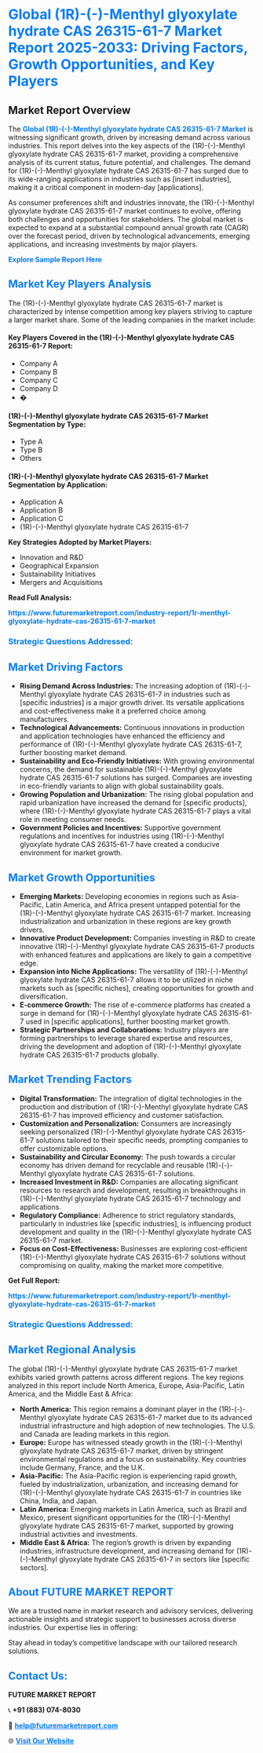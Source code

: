 <h1 style="color: #007BFF;">Global (1R)-(-)-Menthyl glyoxylate hydrate CAS 26315-61-7 Market Report 2025-2033: Driving Factors, Growth Opportunities, and Key Players</h1>

<section id="overview">
<h2>Market Report Overview</h2>
<p>The <a href="https://www.futuremarketreport.com/industry-report/1r-menthyl-glyoxylate-hydrate-cas-26315-61-7-market" style="color: #007BFF; text-decoration: none;"><strong>Global (1R)-(-)-Menthyl glyoxylate hydrate CAS 26315-61-7 Market</strong></a> is witnessing significant growth, driven by increasing demand across various industries. This report delves into the key aspects of the (1R)-(-)-Menthyl glyoxylate hydrate CAS 26315-61-7 market, providing a comprehensive analysis of its current status, future potential, and challenges. The demand for (1R)-(-)-Menthyl glyoxylate hydrate CAS 26315-61-7 has surged due to its wide-ranging applications in industries such as [insert industries], making it a critical component in modern-day [applications].</p>
<p>As consumer preferences shift and industries innovate, the (1R)-(-)-Menthyl glyoxylate hydrate CAS 26315-61-7 market continues to evolve, offering both challenges and opportunities for stakeholders. The global market is expected to expand at a substantial compound annual growth rate (CAGR) over the forecast period, driven by technological advancements, emerging applications, and increasing investments by major players.</p>
</section>

<section id="overview">
<p><a href="https://www.futuremarketreport.com/request-sample/reportId=111056" style="color: #007BFF; text-decoration: none;"><strong>Explore Sample Report Here</strong></a></p>
</section>

<section id="key-players">
<h2 style="color: #007BFF;">Market Key Players Analysis</h2>
<p>The (1R)-(-)-Menthyl glyoxylate hydrate CAS 26315-61-7 market is characterized by intense competition among key players striving to capture a larger market share. Some of the leading companies in the market include:</p>
<h4>Key Players Covered in the (1R)-(-)-Menthyl glyoxylate hydrate CAS 26315-61-7 Report:</h4>
<ul><li>Company A</li><li>Company B</li><li>Company C</li><li>Company D</li><li>�</li></ul>
<h4>(1R)-(-)-Menthyl glyoxylate hydrate CAS 26315-61-7 Market Segmentation by Type:</h4>
<ul><li>Type A</li><li>Type B</li><li>Others</li></ul>

<h4>(1R)-(-)-Menthyl glyoxylate hydrate CAS 26315-61-7 Market Segmentation by Application:</h4>
<ul><li>Application A</li><li>Application B</li><li>Application C</li><li>(1R)-(-)-Menthyl glyoxylate hydrate CAS 26315-61-7</li></ul>
<p><strong>Key Strategies Adopted by Market Players:</strong></p>
<ul>
<li>Innovation and R&D</li>
<li>Geographical Expansion</li>
<li>Sustainability Initiatives</li>
<li>Mergers and Acquisitions</li>
</ul>
</section>

<section>
<p><strong>Read Full Analysis: </strong></p><a href="https://www.futuremarketreport.com/industry-report/1r-menthyl-glyoxylate-hydrate-cas-26315-61-7-market" style="color: #007BFF; text-decoration: none;"><strong>https://www.futuremarketreport.com/industry-report/1r-menthyl-glyoxylate-hydrate-cas-26315-61-7-market</strong></a>
<h3 style="color: #007BFF;">Strategic Questions Addressed:</h3>
</section>

<section id="driving-factors">
<h2 style="color: #007BFF;">Market Driving Factors</h2>
<ul>
<li><strong>Rising Demand Across Industries:</strong> The increasing adoption of (1R)-(-)-Menthyl glyoxylate hydrate CAS 26315-61-7 in industries such as [specific industries] is a major growth driver. Its versatile applications and cost-effectiveness make it a preferred choice among manufacturers.</li>
<li><strong>Technological Advancements:</strong> Continuous innovations in production and application technologies have enhanced the efficiency and performance of (1R)-(-)-Menthyl glyoxylate hydrate CAS 26315-61-7, further boosting market demand.</li>
<li><strong>Sustainability and Eco-Friendly Initiatives:</strong> With growing environmental concerns, the demand for sustainable (1R)-(-)-Menthyl glyoxylate hydrate CAS 26315-61-7 solutions has surged. Companies are investing in eco-friendly variants to align with global sustainability goals.</li>
<li><strong>Growing Population and Urbanization:</strong> The rising global population and rapid urbanization have increased the demand for [specific products], where (1R)-(-)-Menthyl glyoxylate hydrate CAS 26315-61-7 plays a vital role in meeting consumer needs.</li>
<li><strong>Government Policies and Incentives:</strong> Supportive government regulations and incentives for industries using (1R)-(-)-Menthyl glyoxylate hydrate CAS 26315-61-7 have created a conducive environment for market growth.</li>
</ul>
</section>

<section id="growth-opportunities">
<h2 style="color: #007BFF;">Market Growth Opportunities</h2>
<ul>
<li><strong>Emerging Markets:</strong> Developing economies in regions such as Asia-Pacific, Latin America, and Africa present untapped potential for the (1R)-(-)-Menthyl glyoxylate hydrate CAS 26315-61-7 market. Increasing industrialization and urbanization in these regions are key growth drivers.</li>
<li><strong>Innovative Product Development:</strong> Companies investing in R&D to create innovative (1R)-(-)-Menthyl glyoxylate hydrate CAS 26315-61-7 products with enhanced features and applications are likely to gain a competitive edge.</li>
<li><strong>Expansion into Niche Applications:</strong> The versatility of (1R)-(-)-Menthyl glyoxylate hydrate CAS 26315-61-7 allows it to be utilized in niche markets such as [specific niches], creating opportunities for growth and diversification.</li>
<li><strong>E-commerce Growth:</strong> The rise of e-commerce platforms has created a surge in demand for (1R)-(-)-Menthyl glyoxylate hydrate CAS 26315-61-7 used in [specific applications], further boosting market growth.</li>
<li><strong>Strategic Partnerships and Collaborations:</strong> Industry players are forming partnerships to leverage shared expertise and resources, driving the development and adoption of (1R)-(-)-Menthyl glyoxylate hydrate CAS 26315-61-7 products globally.</li>
</ul>
</section>

<section id="trending-factors">
<h2 style="color: #007BFF;">Market Trending Factors</h2>
<ul>
<li><strong>Digital Transformation:</strong> The integration of digital technologies in the production and distribution of (1R)-(-)-Menthyl glyoxylate hydrate CAS 26315-61-7 has improved efficiency and customer satisfaction.</li>
<li><strong>Customization and Personalization:</strong> Consumers are increasingly seeking personalized (1R)-(-)-Menthyl glyoxylate hydrate CAS 26315-61-7 solutions tailored to their specific needs, prompting companies to offer customizable options.</li>
<li><strong>Sustainability and Circular Economy:</strong> The push towards a circular economy has driven demand for recyclable and reusable (1R)-(-)-Menthyl glyoxylate hydrate CAS 26315-61-7 solutions.</li>
<li><strong>Increased Investment in R&D:</strong> Companies are allocating significant resources to research and development, resulting in breakthroughs in (1R)-(-)-Menthyl glyoxylate hydrate CAS 26315-61-7 technology and applications.</li>
<li><strong>Regulatory Compliance:</strong> Adherence to strict regulatory standards, particularly in industries like [specific industries], is influencing product development and quality in the (1R)-(-)-Menthyl glyoxylate hydrate CAS 26315-61-7 market.</li>
<li><strong>Focus on Cost-Effectiveness:</strong> Businesses are exploring cost-efficient (1R)-(-)-Menthyl glyoxylate hydrate CAS 26315-61-7 solutions without compromising on quality, making the market more competitive.</li>
</ul>
</section>

<section>
<p><strong>Get Full Report: </strong></p><a href="https://www.futuremarketreport.com/industry-report/1r-menthyl-glyoxylate-hydrate-cas-26315-61-7-market" style="color: #007BFF; text-decoration: none;"><strong>https://www.futuremarketreport.com/industry-report/1r-menthyl-glyoxylate-hydrate-cas-26315-61-7-market</strong></a>
<h3 style="color: #007BFF;">Strategic Questions Addressed:</h3>
</section>


<section id="regional-analysis">
<h2 style="color: #007BFF;">Market Regional Analysis</h2>
<p>The global (1R)-(-)-Menthyl glyoxylate hydrate CAS 26315-61-7 market exhibits varied growth patterns across different regions. The key regions analyzed in this report include North America, Europe, Asia-Pacific, Latin America, and the Middle East & Africa:</p>
<ul>
<li><strong>North America:</strong> This region remains a dominant player in the (1R)-(-)-Menthyl glyoxylate hydrate CAS 26315-61-7 market due to its advanced industrial infrastructure and high adoption of new technologies. The U.S. and Canada are leading markets in this region.</li>
<li><strong>Europe:</strong> Europe has witnessed steady growth in the (1R)-(-)-Menthyl glyoxylate hydrate CAS 26315-61-7 market, driven by stringent environmental regulations and a focus on sustainability. Key countries include Germany, France, and the U.K.</li>
<li><strong>Asia-Pacific:</strong> The Asia-Pacific region is experiencing rapid growth, fueled by industrialization, urbanization, and increasing demand for (1R)-(-)-Menthyl glyoxylate hydrate CAS 26315-61-7 in countries like China, India, and Japan.</li>
<li><strong>Latin America:</strong> Emerging markets in Latin America, such as Brazil and Mexico, present significant opportunities for the (1R)-(-)-Menthyl glyoxylate hydrate CAS 26315-61-7 market, supported by growing industrial activities and investments.</li>
<li><strong>Middle East & Africa:</strong> The region’s growth is driven by expanding industries, infrastructure development, and increasing demand for (1R)-(-)-Menthyl glyoxylate hydrate CAS 26315-61-7 in sectors like [specific sectors].</li>
</ul>
</section>

<footer>
<h2 style="color: #007BFF;">About FUTURE MARKET REPORT</h2>
<p>We are a trusted name in market research and advisory services, delivering actionable insights and strategic support to businesses across diverse industries. Our expertise lies in offering:</p>

<p>Stay ahead in today’s competitive landscape with our tailored research solutions.</p>

<h2 style="color: #007BFF;">Contact Us:</h2>
<p><strong>FUTURE MARKET REPORT</strong></p>
<p>📞 <strong>+91 (883) 074-8030</strong></p>
<p>📧 <strong><a href="mailto:help@futuremarketreport.com" style="color: #007BFF;">help@futuremarketreport.com</a></strong></p>
<p>🌐 <strong><a href="https://www.futuremarketreport.com/" style="color: #007BFF;">Visit Our Website</a></strong></p>
</footer>